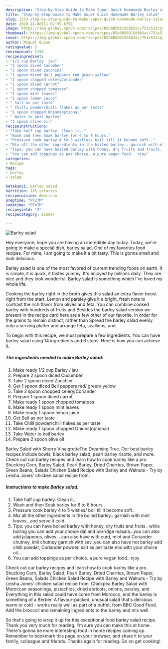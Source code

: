 ```yaml
---
description: "Step-by-Step Guide to Make Super Quick Homemade Barley salad"
title: "Step-by-Step Guide to Make Super Quick Homemade Barley salad"
slug: 1253-step-by-step-guide-to-make-super-quick-homemade-barley-salad
date: 2020-11-08T11:02:59.679Z
image: https://img-global.cpcdn.com/recipes/85b8850915d8b3ac/751x532cq70/barley-salad-recipe-main-photo.jpg
thumbnail: https://img-global.cpcdn.com/recipes/85b8850915d8b3ac/751x532cq70/barley-salad-recipe-main-photo.jpg
cover: https://img-global.cpcdn.com/recipes/85b8850915d8b3ac/751x532cq70/barley-salad-recipe-main-photo.jpg
author: Miguel Quinn
ratingvalue: 5
reviewcount: 1154
recipeingredient:
- "1/2 cup Barley  jau"
- "2 spoon diced Cucumber"
- "2 spoon diced Zucchini"
- "1 spoon diced Bell peppers red green yellow"
- "2 spoon chopped celeryCoriander"
- "1 spoon diced carrot"
- "1 spoon chopped tomatoes"
- "1 spoon mint leaves"
- "1 spoon lemon juice"
- " Salt as per taste"
- " Chilli powderchilli flakes as per taste"
- "1 spoon chopped Onionsoptional"
- " Water to boil barley"
- "2 spoon olive oil"
recipeinstructions:
- "Take half cup barley. Clean it.."
- "Wash and then Soak barley for 6 to 8 hours."
- "Pressure cook barley 4 to 5 wistles/ boil till it become soft.."
- "Mix all the other ingredients in the boiled barley.. garnish with mint leaves...and serve it cold.."
- "Tips: you can have boiled barley with honey, dry fruits and fruits.. while boiling you can add your choice dal and porridge masala...you can also add jalapenos, olives....can also have with curd, mint and Coriander chutney, imli chutney garnish with sev..you can also have hot barley add chilli powder, Coriander powder, salt as per taste mix with your choice oil..."
- "You can add toppings as per choice..a pure vegan food.. njoy"
categories:
- Recipe
tags:
- barley
- salad

katakunci: barley salad 
nutrition: 185 calories
recipecuisine: American
preptime: "PT27M"
cooktime: "PT47M"
recipeyield: "3"
recipecategory: Dinner

---
```



![Barley salad](https://img-global.cpcdn.com/recipes/85b8850915d8b3ac/751x532cq70/barley-salad-recipe-main-photo.jpg)

Hey everyone, hope you are having an incredible day today. Today, we're going to make a special dish, barley salad. One of my favorites food recipes. For mine, I am going to make it a bit tasty. This is gonna smell and look delicious.

Barley salad is one of the most favored of current trending foods on earth. It is simple, it is quick, it tastes yummy. It's enjoyed by millions daily. They are nice and they look wonderful. Barley salad is something which I've loved my whole life.

Cooking the barley right in the broth gives this salad an extra flavor boost right from the start. Lemon and parsley give it a bright, fresh note to contrast the rich flavor from olives and feta. You can combine cooked barley with hundreds of fruits and Besides the barley salad version we present in the recipe card here are a few other of our favorite. In order for the grains to remain distinct, rather than Spread the barley salad evenly onto a serving platter and arrange feta, scallions, and.


To begin with this recipe, we must prepare a few ingredients. You can have barley salad using 14 ingredients and 6 steps. Here is how you can achieve it.

<!--inarticleads1-->

##### The ingredients needed to make Barley salad:

1. Make ready 1/2 cup Barley / jau
1. Prepare 2 spoon diced Cucumber
1. Take 2 spoon diced Zucchini
1. Get 1 spoon diced Bell peppers red/ green/ yellow
1. Take 2 spoon chopped celery/Coriander
1. Prepare 1 spoon diced carrot
1. Make ready 1 spoon chopped tomatoes
1. Make ready 1 spoon mint leaves
1. Make ready 1 spoon lemon juice
1. Get  Salt as per taste
1. Take  Chilli powder/chilli flakes as per taste
1. Make ready 1 spoon chopped Onions(optional)
1. Take  Water to boil barley
1. Prepare 2 spoon olive oil


Barley Salad with Sherry VinaigretteThe Dreaming Tree. Our best barley recipes include bowls, black barley salad, pearl barley risotto, and more. Check out our barley recipes and learn how to cook barley like a pro. Shucking Corn, Barley Salad, Pearl Barley, Dried Cherries, Brown Paper, Green Beans, Salads Chicken Salad Recipe with Barley and Walnuts - Try by Leisha Jones&#39; chicken salad recipe from. 

<!--inarticleads2-->

##### Instructions to make Barley salad:

1. Take half cup barley. Clean it..
1. Wash and then Soak barley for 6 to 8 hours.
1. Pressure cook barley 4 to 5 wistles/ boil till it become soft..
1. Mix all the other ingredients in the boiled barley.. garnish with mint leaves...and serve it cold..
1. Tips: you can have boiled barley with honey, dry fruits and fruits.. while boiling you can add your choice dal and porridge masala...you can also add jalapenos, olives....can also have with curd, mint and Coriander chutney, imli chutney garnish with sev..you can also have hot barley add chilli powder, Coriander powder, salt as per taste mix with your choice oil...
1. You can add toppings as per choice..a pure vegan food.. njoy


Check out our barley recipes and learn how to cook barley like a pro. Shucking Corn, Barley Salad, Pearl Barley, Dried Cherries, Brown Paper, Green Beans, Salads Chicken Salad Recipe with Barley and Walnuts - Try by Leisha Jones&#39; chicken salad recipe from. Chickpea Barley Salad with Moroccan seasonings, pistachios, dried apricots, onions, parsley, and Everything in this salad could have come from Morocco, and the barley is something of a Berber. A flavour-packed, unusual salad that&#39;s delicious warm or cold - works really well as part of a buffet, from BBC Good Food. Add the broccoli and remaining ingredients to the barley and mix well. 

So that's going to wrap it up for this exceptional food barley salad recipe. Thank you very much for reading. I'm sure you can make this at home. There's gonna be more interesting food in home recipes coming up. Remember to bookmark this page on your browser, and share it to your family, colleague and friends. Thanks again for reading. Go on get cooking!

